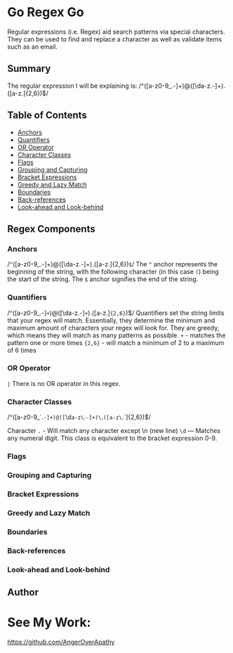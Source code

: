 # Go Regex Go
Regular expressions (i.e. Regex) aid search patterns via special characters. They can  be used to find and replace a character as well as validate items such as an email.

## Summary
The regular expression I will be explaining is: /^([a-z0-9_\.-]+)@([\da-z\.-]+)\.([a-z\.]{2,6})$/

## Table of Contents

- [Anchors](#anchors)
- [Quantifiers](#quantifiers)
- [OR Operator](#or-operator)
- [Character Classes](#character-classes)
- [Flags](#flags)
- [Grouping and Capturing](#grouping-and-capturing)
- [Bracket Expressions](#bracket-expressions)
- [Greedy and Lazy Match](#greedy-and-lazy-match)
- [Boundaries](#boundaries)
- [Back-references](#back-references)
- [Look-ahead and Look-behind](#look-ahead-and-look-behind)

## Regex Components

### Anchors
/`^`([a-z0-9_\.-]+)@([\da-z\.-]+)\.([a-z\.]{2,6})`$`/
The `^` anchor represents the beginning of the string, with the following character (in this case `(`) being the start of the string. The `$` anchor signifies the end of the string.

### Quantifiers
/^([a-z0-9_\.-]`+`)@([\da-z\.-]`+`)\.([a-z\.]`{2,6}`)$/
Quantifiers set the string limits that your regex will match. Essentially, they determine the minimum and maximum amount of characters your regex will look for. They are greedy, which means they will match as many patterns as possible.
`+` - matches the pattern one or more times
`{2,6}` - will match a minimum of 2 to a maximum of 6 times

### OR Operator
`|`
There is no OR operator in this regex. 

### Character Classes
/^([a-z0-9_\`.`-]+)@([`\d`a-z\`.`-]+)\`.`([a-z\`.`]{2,6})$/

Character
`.` - Will match any character except \n (new line)
`\d` — Matches any numeral digit. This class is equivalent to the bracket expression 0-9.

### Flags

### Grouping and Capturing

### Bracket Expressions

### Greedy and Lazy Match

### Boundaries

### Back-references

### Look-ahead and Look-behind

## Author


# See My Work:
https://github.com/AngerOverApathy
